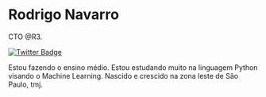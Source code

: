 
# Rodrigo Navarro

CTO @R3.

[![Twitter Badge](https://img.shields.io/badge/-@navazl-6633cc?style=flat-square&labelColor=e62e7a&logo=twitter&logoColor=white&link=https://twitter.com/navazl)](https://twitter.com/nava_zl) 

Estou fazendo o ensino médio. Estou estudando muito na linguagem Python visando o Machine Learning. Nascido e crescido na zona leste de São Paulo, tmj.